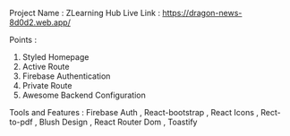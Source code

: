 Project Name : ZLearning Hub
Live Link : https://dragon-news-8d0d2.web.app/

Points :
  1. Styled Homepage
  2. Active Route
  3. Firebase Authentication
  4. Private Route
  5. Awesome Backend Configuration

 Tools and Features :
  Firebase Auth , React-bootstrap ,  React Icons , Rect-to-pdf , Blush Design , React Router Dom , Toastify 